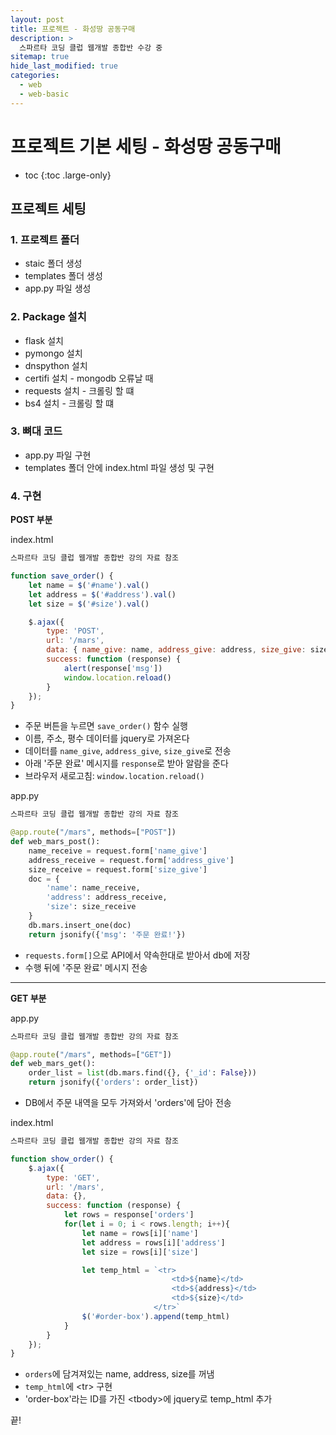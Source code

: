 ```yaml
---
layout: post
title: 프로젝트 - 화성땅 공동구매
description: >
  스파르타 코딩 클럽 웹개발 종합반 수강 중
sitemap: true
hide_last_modified: true
categories:
  - web
  - web-basic
---
```


# 프로젝트 기본 세팅 - 화성땅 공동구매

* toc
{:toc .large-only}

## 프로젝트 세팅

### 1. 프로젝트 폴더

- staic 폴더 생성
- templates 폴더 생성
- app.py 파일 생성

### 2. Package 설치

- flask 설치
- pymongo 설치
- dnspython 설치
- certifi 설치 - mongodb 오류날 때
- requests 설치 - 크롤링 할 떄
- bs4 설치 - 크롤링 할 떄

### 3. 뼈대 코드

- app.py 파일 구현
- templates 폴더 안에 index.html 파일 생성 및 구현

### 4. 구현

__POST 부분__  

index.html
```js
스파르타 코딩 클럽 웹개발 종합반 강의 자료 참조

function save_order() {
    let name = $('#name').val()
    let address = $('#address').val()
    let size = $('#size').val()

    $.ajax({
        type: 'POST',
        url: '/mars',
        data: { name_give: name, address_give: address, size_give: size },
        success: function (response) {
            alert(response['msg'])
            window.location.reload()
        }
    });
}
```
- 주문 버튼을 누르면 `save_order()` 함수 실행
- 이름, 주소, 평수 데이터를 jquery로 가져온다
- 데이터를 `name_give`, `address_give`, `size_give`로 전송
- 아래 '주문 완료' 메시지를 `response`로 받아 알람을 준다
- 브라우저 새로고침: `window.location.reload()`

app.py
```py
스파르타 코딩 클럽 웹개발 종합반 강의 자료 참조

@app.route("/mars", methods=["POST"])
def web_mars_post():
    name_receive = request.form['name_give']
    address_receive = request.form['address_give']
    size_receive = request.form['size_give']
    doc = {
        'name': name_receive,
        'address': address_receive,
        'size': size_receive
    }
    db.mars.insert_one(doc)
    return jsonify({'msg': '주문 완료!'})
```
- `requests.form[]`으로 API에서 약속한대로 받아서 db에 저장
- 수행 뒤에 '주문 완료' 메시지 전송

---

__GET 부분__

app.py
```py
스파르타 코딩 클럽 웹개발 종합반 강의 자료 참조

@app.route("/mars", methods=["GET"])
def web_mars_get():
    order_list = list(db.mars.find({}, {'_id': False}))
    return jsonify({'orders': order_list})
```
- DB에서 주문 내역을 모두 가져와서 'orders'에 담아 전송

index.html
```js
스파르타 코딩 클럽 웹개발 종합반 강의 자료 참조

function show_order() {
    $.ajax({
        type: 'GET',
        url: '/mars',
        data: {},
        success: function (response) {
            let rows = response['orders']
            for(let i = 0; i < rows.length; i++){
                let name = rows[i]['name']
                let address = rows[i]['address']
                let size = rows[i]['size']

                let temp_html = `<tr>
                                    <td>${name}</td>
                                    <td>${address}</td>
                                    <td>${size}</td>
                                </tr>`
                $('#order-box').append(temp_html)
            }
        }
    });
}

```
- `orders`에 담겨져있는 name, address, size를 꺼냄
- `temp_html`에 \<tr> 구현
- 'order-box'라는 ID를 가진 \<tbody>에 jquery로 temp_html 추가

끝!